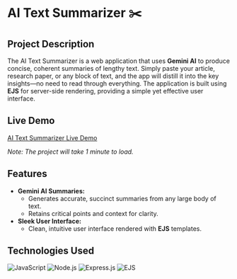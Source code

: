 # AI Text Summarizer ✂️

## Project Description
The AI Text Summarizer is a web application that uses **Gemini AI** to produce concise, coherent summaries of lengthy text. Simply paste your article, research paper, or any block of text, and the app will distill it into the key insights—no need to read through everything. The application is built using **EJS** for server-side rendering, providing a simple yet effective user interface.

## Live Demo
[AI Text Summarizer Live Demo]([https://your-ai-text-summarizer-url.com](https://ai-text-summarizer-w9xe.onrender.com))

*Note: The project will take 1 minute to load.*

## Features
- **Gemini AI Summaries:**
  - Generates accurate, succinct summaries from any large body of text.
  - Retains critical points and context for clarity.
- **Sleek User Interface:**
  - Clean, intuitive user interface rendered with **EJS** templates.

## Technologies Used
![JavaScript](https://img.shields.io/badge/JavaScript-F7DF1E?style=for-the-badge&logo=javascript&logoColor=black)
![Node.js](https://img.shields.io/badge/Node.js-339933?style=for-the-badge&logo=node.js&logoColor=white)
![Express.js](https://img.shields.io/badge/Express.js-000000?style=for-the-badge&logo=express&logoColor=white)
![EJS](https://img.shields.io/badge/EJS-000000?style=for-the-badge&logo=ejs&logoColor=white)

